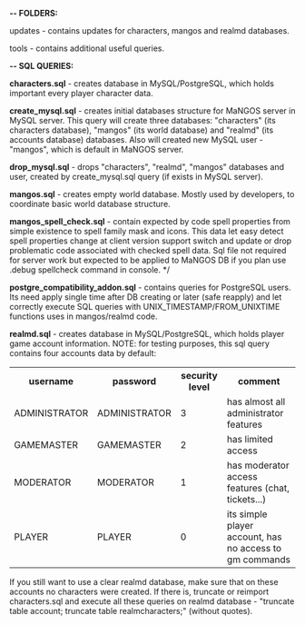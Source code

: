 <b>-- FOLDERS:</b>

updates - contains updates for characters, mangos and realmd databases.

tools - contains additional useful queries.

<b>-- SQL QUERIES:</b>


<b>characters.sql</b> - creates database in MySQL/PostgreSQL, which holds important every player character data.


<b>create_mysql.sql</b> - creates initial databases structure for MaNGOS server in MySQL server. 
This query will create three databases: "characters" (its characters database), "mangos" (its world database) and "realmd" (its accounts database)
 databases. Also will created new MySQL user - "mangos", which is default in MaNGOS server.


<b>drop_mysql.sql</b> - drops "characters", "realmd", "mangos" databases and user, created by create_mysql.sql query (if exists in MySQL server).


<b>mangos.sql</b> - creates empty world database. Mostly used by developers, to coordinate basic world database structure.


<b>mangos_spell_check.sql</b> - contain expected by code spell properties from simple existence to spell family mask and icons.
This data let easy detect spell properties change at client version support switch and update or drop problematic code associated with checked 
spell data. Sql file not required for server work but expected to be applied to MaNGOS DB if you plan use .debug spellcheck command in console.           */


<b>postgre_compatibility_addon.sql</b> - contains queries for PostgreSQL users. Its need apply single time after DB creating or later (safe reapply) and let 
correctly execute SQL queries with UNIX_TIMESTAMP/FROM_UNIXTIME functions uses in mangos/realmd code.


<b>realmd.sql</b> - creates database in MySQL/PostgreSQL, which holds player game account information.
NOTE: for testing purposes, this sql query contains four accounts data by default:

<table>
 <tr>
  <th>username</th>
  <th>password</th>
  <th>security level</th>
  <th>comment</th>
 </tr>
 <tr>
  <td>ADMINISTRATOR</td>
  <td>ADMINISTRATOR</td>
  <td>3</td>
  <td>has almost all administrator features</td>
 </tr>
 <tr>
  <td>GAMEMASTER</td>
  <td>GAMEMASTER</td>
  <td>2</td>
  <td>has limited access</td>
 </tr>
 <tr>
  <td>MODERATOR</td>
  <td>MODERATOR</td>
  <td>1</td>
  <td>has moderator access features (chat, tickets...)</td>
 </tr>
 <tr>
  <td>PLAYER</td>
  <td>PLAYER</td>
  <td>0</td>
  <td>its simple player account, has no access to gm commands</td>
 </tr>
</table>

If you still want to use a clear realmd database, make sure that on these accounts no characters were created. If there is, truncate or reimport characters.sql and execute all these queries on realmd database - "truncate table account; truncate table realmcharacters;" (without quotes).
